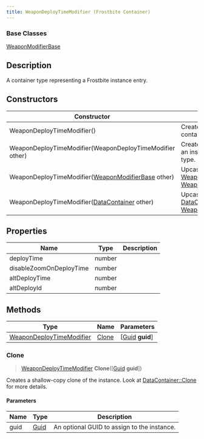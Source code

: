 ```yaml
---
title: WeaponDeployTimeModifier (Frostbite Container)
---
```

### Base Classes

[WeaponModifierBase](WeaponModifierBase)

## Description

A container type representing a Frostbite instance entry.

## Constructors

| Constructor                                                                         | Description                                                                                                                             |
| ----------------------------------------------------------------------------------- | --------------------------------------------------------------------------------------------------------------------------------------- |
| WeaponDeployTimeModifier()                                                          | Create a new instance of this container type.                                                                                           |
| WeaponDeployTimeModifier(WeaponDeployTimeModifier other)                            | Create a reference copy of an instance of the same type.                                                                                |
| WeaponDeployTimeModifier([WeaponModifierBase](WeaponModifierBase) other)            | Upcast an instance of type [WeaponModifierBase](WeaponModifierBase) to [WeaponDeployTimeModifier](WeaponDeployTimeModifier).            |
| WeaponDeployTimeModifier([DataContainer](/vext/ref/cls/shr/datacontainer) other) | Upcast an instance of type [DataContainer](/vext/ref/cls/shr/datacontainer) to [WeaponDeployTimeModifier](WeaponDeployTimeModifier). |

## Properties

| Name                    | Type   | Description |
| ----------------------- | ------ | ----------- |
| deployTime              | number |             |
| disableZoomOnDeployTime | number |             |
| altDeployTime           | number |             |
| altDeployId             | number |             |

## Methods

| Type                                                 | Name            | Parameters                                     |
| ---------------------------------------------------- | --------------- | ---------------------------------------------- |
| [WeaponDeployTimeModifier](WeaponDeployTimeModifier) | [Clone](#clone) | \[[Guid](/vext/ref/cls/shr/guid) **guid**\] |

### Clone

> [WeaponDeployTimeModifier](WeaponDeployTimeModifier) **Clone**(\[[Guid](/vext/ref/cls/shr/guid) **guid**\])

Creates a shallow-copy clone of the instance. Look at [DataContainer::Clone](/vext/ref/cls/shr/datacontainer#clone) for more details.

#### Parameters

| Name | Type         | Description                                 |
| ---- | ------------ | ------------------------------------------- |
| guid | [Guid](Guid) | An optional GUID to assign to the instance. |
